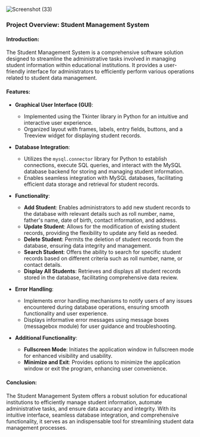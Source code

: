 ![Screenshot (33)](https://github.com/tanish-12/Student_Management_System/assets/97330284/53e7446a-94fd-44f5-be26-6c05bf82d592)
### Project Overview: Student Management System

#### Introduction:
The Student Management System is a comprehensive software solution designed to streamline the administrative tasks involved in managing student information within educational institutions. It provides a user-friendly interface for administrators to efficiently perform various operations related to student data management.

#### Features:
- **Graphical User Interface (GUI)**:
  - Implemented using the Tkinter library in Python for an intuitive and interactive user experience.
  - Organized layout with frames, labels, entry fields, buttons, and a Treeview widget for displaying student records.

- **Database Integration**:
  - Utilizes the `mysql.connector` library for Python to establish connections, execute SQL queries, and interact with the MySQL database backend for storing and managing student information.
  - Enables seamless integration with MySQL databases, facilitating efficient data storage and retrieval for student records.

- **Functionality**:
  - **Add Student**: Enables administrators to add new student records to the database with relevant details such as roll number, name, father's name, date of birth, contact information, and address.
  - **Update Student**: Allows for the modification of existing student records, providing the flexibility to update any field as needed.
  - **Delete Student**: Permits the deletion of student records from the database, ensuring data integrity and management.
  - **Search Student**: Offers the ability to search for specific student records based on different criteria such as roll number, name, or contact details.
  - **Display All Students**: Retrieves and displays all student records stored in the database, facilitating comprehensive data review.

- **Error Handling**:
  - Implements error handling mechanisms to notify users of any issues encountered during database operations, ensuring smooth functionality and user experience.
  - Displays informative error messages using message boxes (messagebox module) for user guidance and troubleshooting.

- **Additional Functionality**:
  - **Fullscreen Mode**: Initiates the application window in fullscreen mode for enhanced visibility and usability.
  - **Minimize and Exit**: Provides options to minimize the application window or exit the program, enhancing user convenience.

#### Conclusion:
The Student Management System offers a robust solution for educational institutions to efficiently manage student information, automate administrative tasks, and ensure data accuracy and integrity. With its intuitive interface, seamless database integration, and comprehensive functionality, it serves as an indispensable tool for streamlining student data management processes.



